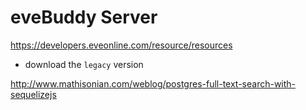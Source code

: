 # eveBuddy Server

https://developers.eveonline.com/resource/resources

* download the `legacy` version

http://www.mathisonian.com/weblog/postgres-full-text-search-with-sequelizejs
